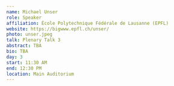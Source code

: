 ```yaml
---
name: Michael Unser
role: Speaker
affiliation: École Polytechnique Fédérale de Lausanne (EPFL)
website: https://bigwww.epfl.ch/unser/
photo: unser.jpeg
talk: Plenary Talk 3
abstract: TBA
bio: TBA
day: 3
start: 11:30 AM
end: 12:30 PM
location: Main Auditorium
---
```

